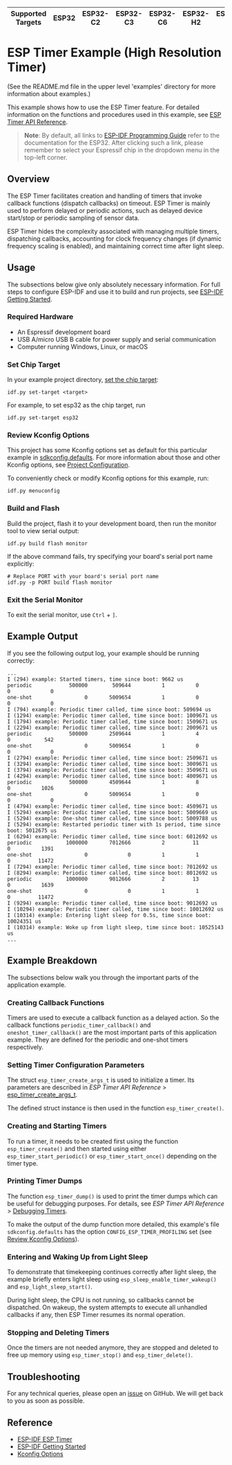 | Supported Targets | ESP32 | ESP32-C2 | ESP32-C3 | ESP32-C6 | ESP32-H2 | ESP32-S2 | ESP32-S3 |
| ----------------- | ----- | -------- | -------- | -------- | -------- | -------- | -------- |

# ESP Timer Example (High Resolution Timer)

(See the README.md file in the upper level 'examples' directory for more information about examples.)

This example shows how to use the ESP Timer feature. For detailed information on the functions and procedures used in this example, see [ESP Timer API Reference](https://docs.espressif.com/projects/esp-idf/en/latest/api-reference/system/esp_timer.html).

> **Note**: By default, all links to [ESP-IDF Programming Guide](https://docs.espressif.com/projects/esp-idf/en/latest/index.html) refer to the documentation for the ESP32. After clicking such a link, please remember to select your Espressif chip in the dropdown menu in the top-left corner.


## Overview

The ESP Timer facilitates creation and handling of timers that invoke callback functions (dispatch callbacks) on timeout. ESP Timer is mainly used to perform delayed or periodic actions, such as delayed device start/stop or periodic sampling of sensor data.

ESP Timer hides the complexity associated with managing multiple timers, dispatching callbacks, accounting for clock frequency changes (if dynamic frequency scaling is enabled), and maintaining correct time after light sleep.


## Usage

The subsections below give only absolutely necessary information. For full steps to configure ESP-IDF and use it to build and run projects, see [ESP-IDF Getting Started](https://docs.espressif.com/projects/esp-idf/en/latest/get-started/index.html#get-started).


### Required Hardware

* An Espressif development board
* USB A/micro USB B cable for power supply and serial communication
* Computer running Windows, Linux, or macOS

### Set Chip Target

In your example project directory, [set the chip target](https://docs.espressif.com/projects/esp-idf/en/latest/api-guides/tools/idf-py.html#select-the-target-chip-set-target):

```
idf.py set-target <target>
```

For example, to set esp32 as the chip target, run

```
idf.py set-target esp32
```


### Review Kconfig Options

This project has some Kconfig options set as default for this particular example in [sdkconfig.defaults](./sdkconfig.defaults). For more information about those and other Kconfig options, see [Project Configuration](https://docs.espressif.com/projects/esp-idf/en/latest/api-reference/kconfig.html).

To conveniently check or modify Kconfig options for this example, run:

```
idf.py menuconfig
```


### Build and Flash

Build the project, flash it to your development board, then run the monitor tool to view serial output:

```
idf.py build flash monitor
```

If the above command fails, try specifying your board's serial port name explicitly:

```
# Replace PORT with your board's serial port name
idf.py -p PORT build flash monitor
```

### Exit the Serial Monitor

To exit the serial monitor, use `Ctrl` + `]`.


## Example Output

If you see the following output log, your example should be running correctly:

```
...
I (294) example: Started timers, time since boot: 9662 us
periodic            500000        509644          1          0          0             0
one-shot                 0       5009654          1          0          0             0
I (794) example: Periodic timer called, time since boot: 509694 us
I (1294) example: Periodic timer called, time since boot: 1009671 us
I (1794) example: Periodic timer called, time since boot: 1509671 us
I (2294) example: Periodic timer called, time since boot: 2009671 us
periodic            500000       2509644          1          4          0           542
one-shot                 0       5009654          1          0          0             0
I (2794) example: Periodic timer called, time since boot: 2509671 us
I (3294) example: Periodic timer called, time since boot: 3009671 us
I (3794) example: Periodic timer called, time since boot: 3509671 us
I (4294) example: Periodic timer called, time since boot: 4009671 us
periodic            500000       4509644          1          8          0          1026
one-shot                 0       5009654          1          0          0             0
I (4794) example: Periodic timer called, time since boot: 4509671 us
I (5294) example: Periodic timer called, time since boot: 5009669 us
I (5294) example: One-shot timer called, time since boot: 5009788 us
I (5294) example: Restarted periodic timer with 1s period, time since boot: 5012675 us
I (6294) example: Periodic timer called, time since boot: 6012692 us
periodic           1000000       7012666          2         11          0          1391
one-shot                 0             0          1          1          0         11472
I (7294) example: Periodic timer called, time since boot: 7012692 us
I (8294) example: Periodic timer called, time since boot: 8012692 us
periodic           1000000       9012666          2         13          0          1639
one-shot                 0             0          1          1          0         11472
I (9294) example: Periodic timer called, time since boot: 9012692 us
I (10294) example: Periodic timer called, time since boot: 10012692 us
I (10314) example: Entering light sleep for 0.5s, time since boot: 10024351 us
I (10314) example: Woke up from light sleep, time since boot: 10525143 us
...
```


## Example Breakdown

The subsections below walk you through the important parts of the application example.

### Creating Callback Functions

Timers are used to execute a callback function as a delayed action. So the callback functions `periodic_timer_callback()` and `oneshot_timer_callback()` are the most important parts of this application example. They are defined for the periodic and one-shot timers respectively.


### Setting Timer Configuration Parameters

The struct `esp_timer_create_args_t` is used to initialize a timer. Its parameters are described in *ESP Timer API Reference* > [esp_timer_create_args_t](https://docs.espressif.com/projects/esp-idf/en/latest/api-reference/system/esp_timer.html#esp_timer_create_args_t).

The defined struct instance is then used in the function `esp_timer_create()`.


### Creating and Starting Timers

To run a timer, it needs to be created first using the function `esp_timer_create()` and then started using either `esp_timer_start_periodic()` or `esp_timer_start_once()` depending on the timer type.


### Printing Timer Dumps

The function `esp_timer_dump()` is used to print the timer dumps which can be useful for debugging purposes. For details, see *ESP Timer API Reference* > [Debugging Timers](https://docs.espressif.com/projects/esp-idf/en/latest/api-reference/system/esp_timer.html#debugging-timers).

To make the output of the dump function more detailed, this example's file `sdkconfig.defaults` has the option `CONFIG_ESP_TIMER_PROFILING` set (see [Review Kconfig Options](#review-kconfig-options)).


### Entering and Waking Up from Light Sleep

To demonstrate that timekeeping continues correctly after light sleep, the example briefly enters light sleep using `esp_sleep_enable_timer_wakeup()` and `esp_light_sleep_start()`.

During light sleep, the CPU is not running, so callbacks cannot be dispatched. On wakeup, the system attempts to execute all unhandled callbacks if any, then ESP Timer resumes its normal operation.


### Stopping and Deleting Timers

Once the timers are not needed anymore, they are stopped and deleted to free up memory using `esp_timer_stop()` and `esp_timer_delete()`.


## Troubleshooting

For any technical queries, please open an [issue](https://github.com/espressif/esp-idf/issues) on GitHub. We will get back to you as soon as possible.


## Reference

- [ESP-IDF ESP Timer](https://docs.espressif.com/projects/esp-idf/en/latest/api-reference/system/esp_timer.html)
- [ESP-IDF Getting Started](https://docs.espressif.com/projects/esp-idf/en/latest/get-started/index.html#get-started)
- [Kconfig Options](https://docs.espressif.com/projects/esp-idf/en/latest/api-reference/kconfig.html)
